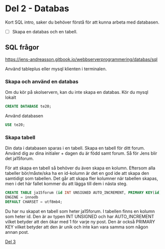 # Del 2 - Databas

Kort SQL intro, saker du behöver förstå för att kunna arbeta med databasen.

- [ ] Skapa en databas och en tabell.

## SQL frågor

https://jens-andreasson.gitbook.io/webbserverprogrammering/databas/sql

Använd tableplus eller mysql klienten i terminalen.

### Skapa och använd en databas 

Om du kör på skolservern, kan du inte skapa en databas. Kör du mysql lokalt

```sql
CREATE DATABASE te20;
```

Använd databasen

```sql
USE te20;
```

### Skapa tabell

Din data i databasen sparas i en tabell.
Skapa en tabell för ditt forum. Använd dig av dina initialer + dagen du är född samt forum. Så för Jens blir det ja15forum.

För att skapa en tabell så behöver du även skapa en kolumn. Eftersom alla tabeller bör/måste/ska ha en id-kolumn är det en god ide att skapa den samtidigt som tabellen. Det går att skapa fler kolumner när tabellen skapas, men i det här fallet kommer du att lägga till dem i nästa steg.

```sql
CREATE TABLE ja15forum (id INT UNSIGNED AUTO_INCREMENT, PRIMARY KEY(id)) 
ENGINE = innodb
DEFAULT CHARSET = utf8mb4;
```

Du har nu skapat en tabell som heter ja15forum. I tabellen finns en kolumn som heter id. Den är av typen INT UNSIGNED och har AUTO_INCREMENT vilket betyder att den ökar med 1 för varje ny post. Den är också PRIMARY KEY vilket betyder att den är unik och inte kan vara samma som någon annan post.

[Del 3](part-3.md)